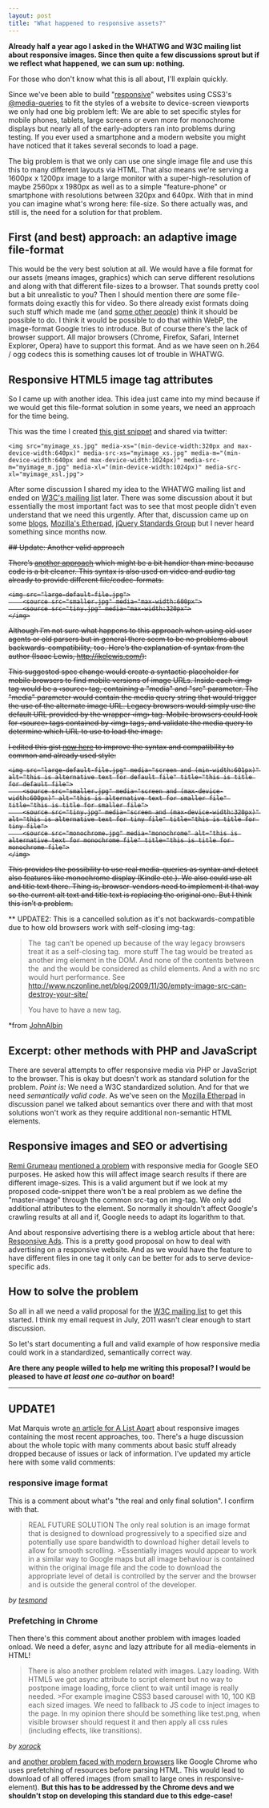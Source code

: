 ```yaml
---
layout: post
title: "What happened to responsive assets?"
---
```


**Already half a year ago I asked in the WHATWG and W3C mailing list about responsive images. Since then quite a few discussions sprout but if we reflect what happened, we can sum up: nothing.**

For those who don't know what this is all about, I'll explain quickly.

Since we've been able to build "[responsive](http://www.alistapart.com/articles/responsive-web-design/)" websites using CSS3's [@media-queries](http://www.w3.org/TR/css3-mediaqueries/) to fit the styles of a website to device-screen viewports we only had one big problem left: We are able to set specific styles for mobile phones, tablets, large screens or even more for monochrome displays but nearly all of the early-adopters ran into problems during testing.
If you ever used a smartphone and a modern website you might have noticed that it takes several seconds to load a page.

The big problem is that we only can use one single image file and use this this to many different layouts via HTML. That also means we're serving a 1600px x 1200px image to a large monitor with a super-high-resolution of maybe 2560px x 1980px as well as to a simple "feature-phone" or smartphone with resolutions between 320px and 640px. With that in mind you can imagine what's wrong here: file-size. So there actually was, and still is, the need for a solution for that problem.

## First (and best) approach: an adaptive image file-format

This would be the very best solution at all. We would have a file format for our assets (means images, graphics) which can serve different resolutions and along with that different file-sizes to a browser.
That sounds pretty cool but a bit unrealistic to you? Then I should mention there *are* some file-formats doing exactly this for video. So there already exist formats doing such stuff which made me (and [some other people](http://twitter.com/derSchepp)) think it should be possible to do. I think it would be possible to do that within WebP, the image-format Google tries to introduce.
But of course there's the lack of browser support. All major browsers (Chrome, Firefox, Safari, Internet Explorer, Opera) have to support this format. And as we have seen on h.264 / ogg codecs this is something causes lot of trouble in WHATWG.

## Responsive HTML5 image tag attributes

So I came up with another idea. This idea just came into my mind because if we would get this file-format solution in some years, we need an approach for the time being.

This was the time I created [this gist snippet](https://gist.github.com/1158855) and shared via twitter:

	<img src="myimage_xs.jpg" media-xs="(min-device-width:320px and max-device-width:640px)" media-src-xs="myimage_xs.jpg" media-m="(min-device-width:640px and max-device-width:1024px)" media-src-m="myimage_m.jpg" media-xl="(min-device-width:1024px)" media-src-xl="myimage_xsl.jpg">

After some discussion I shared my idea to the WHATWG mailing list and ended on [W3C's mailing list](http://lists.whatwg.org/htdig.cgi/whatwg-whatwg.org/2011-August/032977.html) later. There was some discussion about it but essentially the most important fact was to see that most people didn't even understand that we need this urgently.
After that, discussion came up on some [blogs](http://drublic.de/blog/responsive-media/), [Mozilla's Etherpad](https://etherpad.mozilla.org/responsive-assets), [jQuery Standards Group](https://groups.google.com/forum/#!topic/jquery-standards/rl8886ZRs8o) but I never heard something since months now.

<s>
## Update: Another valid approach

There’s [another approach](http://ikelewis.com/the-future/) which might be a bit handier than mine because code is a bit cleaner. This syntax is also used on video and audio tag already to provide different file/codec-formats.

	<img src="large-default-file.jpg">
	    <source src="smaller.jpg" media="max-width:600px">
	    <source src="tiny.jpg" media="max-width:320px">
	</img>

Although I’m not sure what happens to this approach when using old user agents or old parsers but in general there seem to be no problems about backwards-compatibility, too.
Here’s the explanation of syntax from the author (Isaac Lewis, http://ikelewis.com/):

This suggested spec change would create a syntactic placeholder for mobile browsers to find mobile versions of image URLs. Inside each ‹img› tag would be a ‹source› tag, containing a "media" and "src" parameter. The "media" parameter would contain the media query string that would trigger the use of the alternate image URL.
Legacy browsers would simply use the default URL provided by the wrapper ‹img› tag. Mobile browsers could look for ‹source› tags contained by ‹img› tags, and validate the media query to determine which URL to use to load the image.

I edited this gist [now here](https://gist.github.com/1668965) to improve the syntax and compatibility to common and already used style:

	<img src="large-default-file.jpg" media="screen and (min-width:601px)" alt="this is alternative text for default file" title="this is title for default file">
	    <source src="smaller.jpg" media="screen and (max-device-width:600px)" alt="this is alternative text for smaller file" title="this is title for smaller file">
	    <source src="tiny.jpg" media="screen and (max-device-width:320px)" alt="this is alternative text for tiny file" title="this is title for tiny file">
	    <source src="monochrome.jpg" media="monochrome" alt="this is alternative text for monochrome file" title="this is title for monochrome file">
	</img>

This provides the possibility to use real media-queries as syntax and detect also features like monochrome display (Kindle etc.).
We also could use alt and title text there. Thing is, browser-vendors need to implement it that way so the current alt text and title text is replacing the original one. But I think this isn’t a problem.
</s>

** UPDATE2: This is a cancelled solution as it's not backwards-compatible due to how old browsers work with self-closing img-tag:

>The <img> tag can’t be opened up because of the way legacy browsers treat it as a self-closing tag.
>	<img>
>	more stuff
>	</img>
>The </img> tag would be treated as another img element in the DOM. And none of the contents between the <img> and the </img> would be considered as child elements. And a </img> with no src would hurt performance. See http://www.nczonline.net/blog/2009/11/30/empty-image-src-can-destroy-your-site/
>
>You have to have a new tag.

*from [JohnAlbin](http://www.alistapart.com/comments/responsive-images-how-they-almost-worked-and-what-we-need/P20/#26)

## Excerpt: other methods with PHP and JavaScript

There are several attempts to offer responsive media via PHP or JavaScript to the browser. This is okay but doesn't work as standard solution for the problem.
*Point is:* We need a W3C standardized solution. And for that we need *semantically valid code*. As we've seen on the [Mozilla Etherpad](https://etherpad.mozilla.org/responsive-assets) in discussion panel we talked about semantics over there and with that most solutions won't work as they require additional non-semantic HTML elements.

## Responsive images and SEO or advertising

[Remi Grumeau](http://we-are-gurus.com/en) [mentioned a problem](http://drublic.de/blog/responsive-media/#comment-237) with responsive media for Google SEO purposes. He asked how this will affect image search results if there are different image-sizes.
This is a valid argument but if we look at my proposed code-snippet there won't be a real problem as we define the "master-image" through the common src-tag on img-tag. We only add additional attributes to the element. So normally it shouldn't affect Google's crawling results at all and if, Google needs to adapt its logarithm to that.

And about responsive advertising there is a weblog article about that here: [Responsive Ads](http://www.ravelrumba.com/blog/responsive-ad-demos/). This is a pretty good proposal on how to deal with advertising on a responsive website. And as we would have the feature to have different files in one tag it only can be better for ads to serve device-specific ads.

## How to solve the problem

So all in all we need a valid proposal for the [W3C mailing list](http://lists.w3.org/) to get this started. I think my email request in July, 2011 wasn't clear enough to start discussion.

So let's start documenting a full and valid example of how responsive media could work in a standardized, semantically correct way.

**Are there any people willed to help me writing this proposal?
I would be pleased to have *at least one co-author* on board!**

<hr>

## <a name="update1">UPDATE1</a>

Mat Marquis wrote [an article for A List Apart](http://www.alistapart.com/articles/responsive-images-how-they-almost-worked-and-what-we-need/) about responsive images containing the most recent approaches, too. There's a huge discussion about the whole topic with many comments about basic stuff already dropped because of issues or lack of information.
I've updated my article here with some valid comments:

### responsive image format

This is a comment about what's "the real and only final solution". I confirm with that.

>REAL FUTURE SOLUTION
>The only real solution is an image format that is designed to download progressively to a specified size and potentially use spare bandwidth to download higher detail levels to allow for smooth scrolling. >Essentially images would appear to work in a similar way to Google maps but all image behaviour is contained within the original image file and the code to download the appropriate level of detail is controlled by the server and the browser and is outside the general control of the developer.

*by [tesmond](http://www.alistapart.com/comments/responsive-images-how-they-almost-worked-and-what-we-need/P10/#14)*

### Prefetching in Chrome

Then there's this comment about another problem with images loaded onload. We need a defer, async and lazy attribute for all media-elements in HTML!

>There is also another problem related with images. Lazy loading. With HTML5 we got async attribute to script element but no way to postpone image loading, force client to wait until image is really needed. >For example imagine CSS3 based carousel with 10, 100 KB each sized images. We need to fallback to JS code to inject images to the page. In my opinion there should be something like test.png, when visible browser should request it and then apply all css rules (including effects, like transitions).

*by [xorock](http://www.alistapart.com/comments/responsive-images-how-they-almost-worked-and-what-we-need/P30/#38)*

and [another problem faced with modern browsers](http://www.alistapart.com/comments/responsive-images-how-they-almost-worked-and-what-we-need/P40/#41) like Google Chrome who uses prefetching of resources before parsing HTML. This would lead to download of all offered images (from small to large ones in responsive-element). **But this has to be addressed by the Chrome devs and we shouldn't stop on developing this standard due to this edge-case!**
